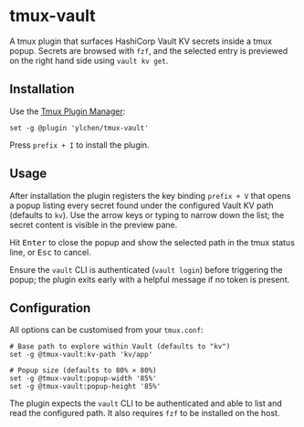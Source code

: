 # tmux-vault

A tmux plugin that surfaces HashiCorp Vault KV secrets inside a tmux popup.
Secrets are browsed with `fzf`, and the selected entry is previewed on the right
hand side using `vault kv get`.

## Installation

Use the [Tmux Plugin Manager](https://github.com/tmux-plugins/tpm):

```
set -g @plugin 'ylchen/tmux-vault'
```

Press `prefix + I` to install the plugin.

## Usage

After installation the plugin registers the key binding `prefix + V` that opens a
popup listing every secret found under the configured Vault KV path (defaults to
`kv`). Use the arrow keys or typing to narrow down the list; the secret
content is visible in the preview pane.

Hit <kbd>Enter</kbd> to close the popup and show the selected path in the tmux
status line, or <kbd>Esc</kbd> to cancel.

Ensure the `vault` CLI is authenticated (`vault login`) before triggering the
popup; the plugin exits early with a helpful message if no token is present.

## Configuration

All options can be customised from your `tmux.conf`:

```
# Base path to explore within Vault (defaults to "kv")
set -g @tmux-vault:kv-path 'kv/app'

# Popup size (defaults to 80% × 80%)
set -g @tmux-vault:popup-width '85%'
set -g @tmux-vault:popup-height '85%'
```

The plugin expects the `vault` CLI to be authenticated and able to list and read
the configured path. It also requires `fzf` to be installed on the host.
